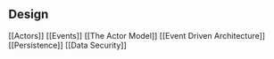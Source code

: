 ## Design

[[Actors]]
[[Events]]
[[The Actor Model]]
[[Event Driven Architecture]]
[[Persistence]]
[[Data Security]]
